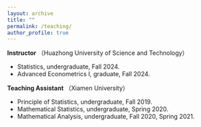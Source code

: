 ```yaml
---
layout: archive
title: ""
permalink: /teaching/
author_profile: true  
---
```


**Instructor** （Huazhong University of Science and Technology）

* Statistics, undergraduate, Fall 2024.
* Advanced Econometrics I, graduate, Fall 2024.

**Teaching Assistant** （Xiamen University）

* Principle of Statistics, undergraduate, Fall 2019.
* Mathematical Statistics, undergraduate, Spring 2020.
* Mathematical Analysis, undergraduate, Fall 2020, Spring 2021. 
